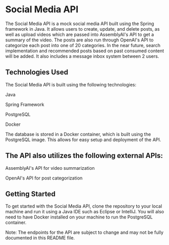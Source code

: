 # Social Media API
The Social Media API is a mock social media API built using the Spring framework in Java. It allows users to create, update, and delete posts, as well as upload videos which are passed into AssemblyAI's API to get a summary of the video. The posts are also run through OpenAI's API to categorize each post into one of 20 categories. In the near future, search implementation and recommended posts based on past consumed content will be added. It also includes a message inbox system between 2 users.

## Technologies Used
The Social Media API is built using the following technologies:

Java

Spring Framework

PostgreSQL

Docker

The database is stored in a Docker container, which is built using the PostgreSQL image. This allows for easy setup and deployment of the API.

## The API also utilizes the following external APIs:

AssemblyAI's API for video summarization

OpenAI's API for post categorization


## Getting Started
To get started with the Social Media API, clone the repository to your local machine and run it using a Java IDE such as Eclipse or IntelliJ. You will also need to have Docker installed on your machine to run the PostgreSQL container.

Note: The endpoints for the API are subject to change and may not be fully documented in this README file.
